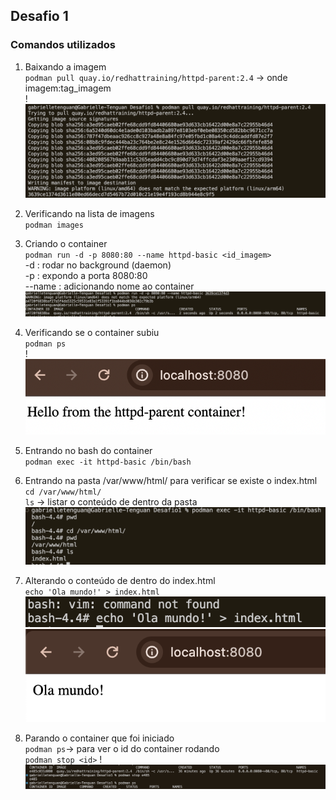 ## Desafio 1 

### Comandos utilizados 

1. Baixando a imagem   
`podman pull quay.io/redhattraining/httpd-parent:2.4` -> onde imagem:tag_imagem  
!![alt text](image-1.png)

2. Verificando na lista de imagens  
`podman images`  


3. Criando o container  
`podman run -d -p 8080:80 --name httpd-basic <id_imagem>`  
-d : rodar no background (daemon)   
-p : expondo a porta 8080:80   
--name : adicionando nome ao container  
![alt text](image-2.png)

4. Verificando se o container subiu  
 `podman ps`  
 !![alt text](image-3.png)

5. Entrando no bash do container   
 `podman exec -it httpd-basic /bin/bash`  


6. Entrando na pasta /var/www/html/ para verificar se existe o index.html  
`cd /var/www/html/`  
`ls`  -> listar o conteúdo de dentro da pasta  
![alt text](image-4.png)

7. Alterando o conteúdo de dentro do index.html  
`echo 'Ola mundo!' > index.html`  
![alt text](image-5.png)
![alt text](image-6.png)

8. Parando o container que foi iniciado   
`podman ps`-> para ver o id do container rodando   
`podman stop <id>`
! ![alt text](image.png)